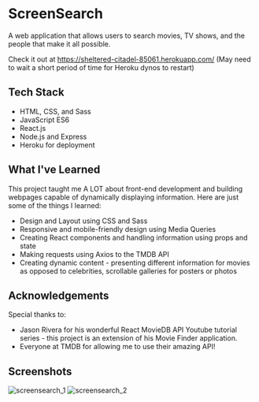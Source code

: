 # ScreenSearch
A web application that allows users to search movies, TV shows, and the people that make it all possible.

Check it out at https://sheltered-citadel-85061.herokuapp.com/ (May need to wait a short period of time for Heroku dynos to restart)


## Tech Stack
- HTML, CSS, and Sass
- JavaScript ES6
- React.js
- Node.js and Express
- Heroku for deployment

## What I've Learned
This project taught me A LOT about front-end development and building webpages capable of dynamically displaying information.
Here are just some of the things I learned:
- Design and Layout using CSS and Sass
- Responsive and mobile-friendly design using Media Queries
- Creating React components and handling information using props and state
- Making requests using Axios to the TMDB API
- Creating dynamic content - presenting different information for movies as opposed to celebrities, scrollable galleries for posters or photos

## Acknowledgements
Special thanks to: 
- Jason Rivera for his wonderful React MovieDB API Youtube tutorial series - this project is an extension of his Movie Finder application.
- Everyone at TMDB for allowing me to use their amazing API!

## Screenshots
![screensearch_1](https://user-images.githubusercontent.com/55124377/157555038-103c1cc2-3874-4705-b4f1-f4986e7b9dff.PNG)
![screensearch_2](https://user-images.githubusercontent.com/55124377/157555650-7ef8f4ab-d0ca-48fc-b2ab-9a65b4e40b08.PNG)


